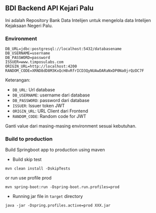 ## BDI Backend API Kejari Palu

Ini adalah Repository Bank Data Intelijen untuk mengelola data Intelijen Kejaksaan Negeri Palu.

### Environment

```
DB_URL=jdbc:postgresql://localhost:5432/databasename
DB_USERNAME=username
DB_PASSWORD=password
ISSUER=www.timposulabs.com
ORIGIN_URL=http://localhost:4200
RANDOM_CODE=XRND8dD8M3KxQcH8vRfrICD3QyNUAwDARaNxDP0Na0jrQzDC7F
```

Keterangan:

* `DB_URL`: Url database
* `DB_USERNAME`: username dari database
* `DB_PASSWORD`: password dari database
* `ISSUER`: Issuer token JWT
* `ORIGIN_URL`: URL Client dari Frontend
* `RANDOM_CODE`: Random code for JWT

Ganti value dari masing-masing environment sesuai kebutuhan.

### Build to production

Build Springboot app to production using maven

* Build skip test

```
mvn clean install -DskipTests
```

or run use profile prod

```
mvn spring-boot:run -Dspring-boot.run.profiles=prod
```

* Running jar file in `target` directory

```
java -jar -Dspring.profiles.active=prod XXX.jar
```